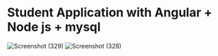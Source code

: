 # Student Application with Angular + Node js + mysql

![Screenshot (329)](https://user-images.githubusercontent.com/76992034/138925954-2772a6dc-63b8-436a-ac29-0c069b51d65d.png)
![Screenshot (328)](https://user-images.githubusercontent.com/76992034/138925982-857430d7-c13e-43fb-8f0b-fa838439b142.png)

 
